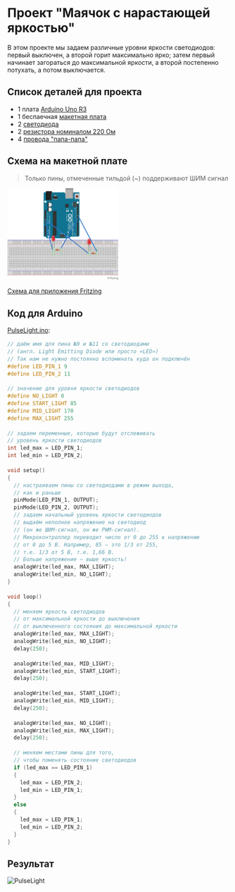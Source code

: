 # Проект "Маячок с нарастающей яркостью"

В этом проекте мы задаем различные уровни яркости светодиодов: первый выключен, а второй горит максимально ярко; затем первый начинает загораться до максимальной яркости, а второй постепенно потухать, а потом выключается.

## Список деталей для проекта

- 1 плата [Arduino Uno R3](../../articles/ArduinoComponents.md#arduino-uno-r3)
- 1 беспаечная [макетная плата](../../articles/ArduinoComponents.md#макетная-плата---breadboard-half)
- 2 [светодиода](../../articles/ArduinoComponents.md#светодиоды-5-мм---5-mm-led)
- 2 [резистора номиналом 220 Ом](../../articles/ArduinoComponents.md#резистор-220-ом---resistor-220-ω)
- 4 [провода "папа-папа"](../../articles/ArduinoComponents.md#провод-папа-папа---wire-dad-dad)

## Схема на макетной плате

> Только пины, отмеченные тильдой (~) поддерживают ШИМ сигнал

<img src="PulseLight_МП.png" alt="Схема на макетной плате" width="50%"/>

[Схема для приложения Fritzing](PulseLight.fzz)

## Код для Arduino

[PulseLight.ino](PulseLight.ino):

```c
// даём имя для пина №9 и №11 со светодиодами
// (англ. Light Emitting Diode или просто «LED»)
// Так нам не нужно постоянно вспоминать куда он подключён
#define LED_PIN_1 9
#define LED_PIN_2 11

// значение для уровня яркости светодиодов
#define NO_LIGHT 0
#define START_LIGHT 85
#define MID_LIGHT 170
#define MAX_LIGHT 255

// задаем переменные, которые будут отслеживать
// уровень яркости светодиодов
int led_max = LED_PIN_1;
int led_min = LED_PIN_2;

void setup()
{
  // настраиваем пины со светодиодами в режим выхода,
  // как и раньше
  pinMode(LED_PIN_1, OUTPUT);
  pinMode(LED_PIN_2, OUTPUT);
  // задаем начальный уровень яркости светодиодов
  // выдаём неполное напряжение на светодиод
  // (он же ШИМ-сигнал, он же PWM-сигнал).
  // Микроконтроллер переводит число от 0 до 255 к напряжению
  // от 0 до 5 В. Например, 85 — это 1/3 от 255,
  // т.е. 1/3 от 5 В, т.е. 1,66 В.
  // Больше напряжение — выше яркость!
  analogWrite(led_max, MAX_LIGHT);
  analogWrite(led_min, NO_LIGHT);
}

void loop()
{
  // меняем яркость светодиодов
  // от максимальной яркости до выключения
  // от выключенного состояния до максимальной яркости
  analogWrite(led_max, MAX_LIGHT);
  analogWrite(led_min, NO_LIGHT);
  delay(250);

  analogWrite(led_max, MID_LIGHT);
  analogWrite(led_min, START_LIGHT);
  delay(250);

  analogWrite(led_max, START_LIGHT);
  analogWrite(led_min, MID_LIGHT);
  delay(250);

  analogWrite(led_max, NO_LIGHT);
  analogWrite(led_min, MAX_LIGHT);
  delay(250);

  // меняем местами пины для того,
  // чтобы поменять состояние светодиодов
  if (led_max == LED_PIN_1)
  {
    led_max = LED_PIN_2;
    led_min = LED_PIN_1;
  }
  else
  {
    led_max = LED_PIN_1;
    led_min = LED_PIN_2;
  }
}
```

## Результат

![PulseLight](PulseLight.gif)